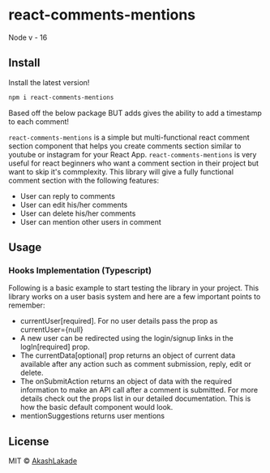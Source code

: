 # react-comments-mentions
Node v - 16
## Install
Install the latest version!
```bash
npm i react-comments-mentions
```

Based off the below package BUT adds gives the ability to add a timestamp to each comment!



`react-comments-mentions` is a simple but multi-functional react comment section component that helps you create comments section similar to youtube or instagram for your React App.
`react-comments-mentions` is very useful for react beginners who want a comment section in their project but want to skip it's commplexity. This library will give a fully functional comment section with the following features:
  - User can reply to comments
  - User can edit his/her comments
  - User can delete his/her comments
  - User can mention other users in comment

## Usage

### Hooks Implementation (Typescript)
Following is a basic example to start testing the library in your project. This library works on a user basis
system and here are a few important points to remember:

- currentUser[required]. For no user details pass the prop as currentUser={null}
- A new user can be redirected using the login/signup links in the logIn[required] prop.
- The currentData[optional] prop returns an object of current data available after any action such as comment submission, reply, edit or delete.
- The onSubmitAction returns an object of data with the required information to make an API call after a comment is submitted.
For more details check out the props list in our detailed documentation.
This is how the basic default component would look.
- mentionSuggestions returns user mentions 

## License

MIT © [AkashLakade](https://github.com/AkashLakade)
